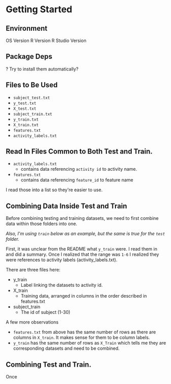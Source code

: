 # Getting Started
## Environment
OS Version
R Version
R Studio Version
## Package Deps
? Try to install them automatically?
## Files to Be Used
* `subject_test.txt`
* `y_test.txt`
* `X_test.txt`
* `subject_train.txt`
* `y_train.txt`
* `X_train.txt`
* `features.txt`
* `activity_labels.txt`

## Read In Files Common to Both Test and Train.
* `activity_labels.txt`
    * contains data referencing `activity id` to activity name.
* `features.txt`
    * contains data referencing `feature_id` to feature name

I read those into a list so they're easier to use.

## Combining Data Inside Test and Train
Before combining testing and training datasets, we need to first combine 
data within those folders into one.

*Also, I'm using `train` below as an example, but the same is true for the `test` folder.*

First, it was unclear from the README what `y_train` were.  I read them in and did a summary.  Once I realized that the range was `1-6` I realized they were references to activity labels (activity_labels.txt).


There are three files here:
* y_train
    - Label linking the datasets to activity id.
* X_train
    - Training data, arranged in columns in the order described in features.txt
* subject_train
    - The id of subject (1-30)

A few more observations
* `features.txt` from above has the same number of rows as there are columns in `X_train`.  It makes sense for them to be column labels.
* `y_train` has the same number of rows as `X_Train` which tells me they are corresponding datasets and need to be combined.



## Combining Test and Train.

Once

